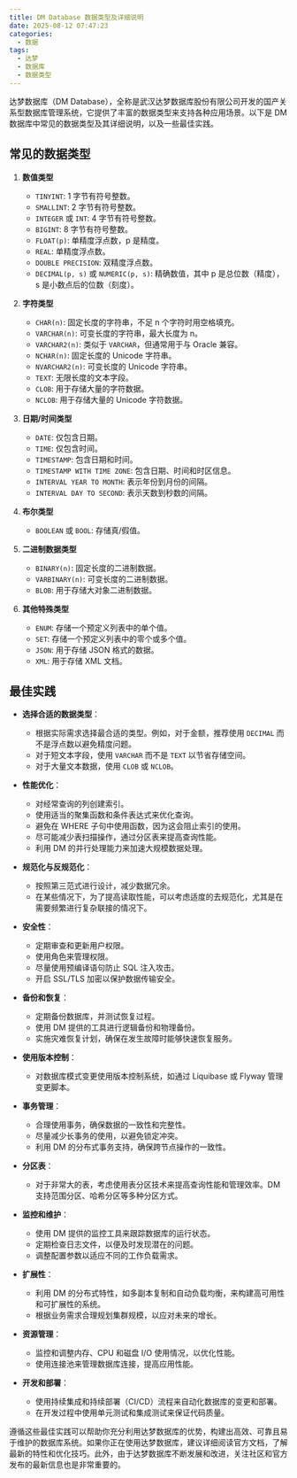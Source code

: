 ```yaml
---
title: DM Database 数据类型及详细说明
date: 2025-08-12 07:47:23
categories:
  - 数据  
tags: 
  - 达梦
  - 数据库
  - 数据类型
---
```


达梦数据库（DM Database），全称是武汉达梦数据库股份有限公司开发的国产关系型数据库管理系统，它提供了丰富的数据类型来支持各种应用场景。以下是 DM 数据库中常见的数据类型及其详细说明，以及一些最佳实践。

## 常见的数据类型

1. **数值类型**
   - `TINYINT`: 1 字节有符号整数。
   - `SMALLINT`: 2 字节有符号整数。
   - `INTEGER` 或 `INT`: 4 字节有符号整数。
   - `BIGINT`: 8 字节有符号整数。
   - `FLOAT(p)`: 单精度浮点数，p 是精度。
   - `REAL`: 单精度浮点数。
   - `DOUBLE PRECISION`: 双精度浮点数。
   - `DECIMAL(p, s)` 或 `NUMERIC(p, s)`: 精确数值，其中 p 是总位数（精度），s 是小数点后的位数（刻度）。

2. **字符类型**
   - `CHAR(n)`: 固定长度的字符串，不足 n 个字符时用空格填充。
   - `VARCHAR(n)`: 可变长度的字符串，最大长度为 n。
   - `VARCHAR2(n)`: 类似于 `VARCHAR`，但通常用于与 Oracle 兼容。
   - `NCHAR(n)`: 固定长度的 Unicode 字符串。
   - `NVARCHAR2(n)`: 可变长度的 Unicode 字符串。
   - `TEXT`: 无限长度的文本字段。
   - `CLOB`: 用于存储大量的字符数据。
   - `NCLOB`: 用于存储大量的 Unicode 字符数据。

3. **日期/时间类型**
   - `DATE`: 仅包含日期。
   - `TIME`: 仅包含时间。
   - `TIMESTAMP`: 包含日期和时间。
   - `TIMESTAMP WITH TIME ZONE`: 包含日期、时间和时区信息。
   - `INTERVAL YEAR TO MONTH`: 表示年份到月份的间隔。
   - `INTERVAL DAY TO SECOND`: 表示天数到秒数的间隔。

4. **布尔类型**
   - `BOOLEAN` 或 `BOOL`: 存储真/假值。

5. **二进制数据类型**
   - `BINARY(n)`: 固定长度的二进制数据。
   - `VARBINARY(n)`: 可变长度的二进制数据。
   - `BLOB`: 用于存储大对象二进制数据。

6. **其他特殊类型**
   - `ENUM`: 存储一个预定义列表中的单个值。
   - `SET`: 存储一个预定义列表中的零个或多个值。
   - `JSON`: 用于存储 JSON 格式的数据。
   - `XML`: 用于存储 XML 文档。

## 最佳实践

- **选择合适的数据类型**：
  - 根据实际需求选择最合适的类型。例如，对于金额，推荐使用 `DECIMAL` 而不是浮点数以避免精度问题。
  - 对于短文本字段，使用 `VARCHAR` 而不是 `TEXT` 以节省存储空间。
  - 对于大量文本数据，使用 `CLOB` 或 `NCLOB`。

- **性能优化**：
  - 对经常查询的列创建索引。
  - 使用适当的聚集函数和条件表达式来优化查询。
  - 避免在 WHERE 子句中使用函数，因为这会阻止索引的使用。
  - 尽可能减少表扫描操作，通过分区表来提高查询性能。
  - 利用 DM 的并行处理能力来加速大规模数据处理。

- **规范化与反规范化**：
  - 按照第三范式进行设计，减少数据冗余。
  - 在某些情况下，为了提高读取性能，可以考虑适度的去规范化，尤其是在需要频繁进行复杂联接的情况下。

- **安全性**：
  - 定期审查和更新用户权限。
  - 使用角色来管理权限。
  - 尽量使用预编译语句防止 SQL 注入攻击。
  - 开启 SSL/TLS 加密以保护数据传输安全。

- **备份和恢复**：
  - 定期备份数据库，并测试恢复过程。
  - 使用 DM 提供的工具进行逻辑备份和物理备份。
  - 实施灾难恢复计划，确保在发生故障时能够快速恢复服务。

- **使用版本控制**：
  - 对数据库模式变更使用版本控制系统，如通过 Liquibase 或 Flyway 管理变更脚本。

- **事务管理**：
  - 合理使用事务，确保数据的一致性和完整性。
  - 尽量减少长事务的使用，以避免锁定冲突。
  - 利用 DM 的分布式事务支持，确保跨节点操作的一致性。

- **分区表**：
  - 对于非常大的表，考虑使用表分区技术来提高查询性能和管理效率。DM 支持范围分区、哈希分区等多种分区方式。

- **监控和维护**：
  - 使用 DM 提供的监控工具来跟踪数据库的运行状态。
  - 定期检查日志文件，以便及时发现潜在的问题。
  - 调整配置参数以适应不同的工作负载需求。

- **扩展性**：
  - 利用 DM 的分布式特性，如多副本复制和自动负载均衡，来构建高可用性和可扩展性的系统。
  - 根据业务需求合理规划集群规模，以应对未来的增长。

- **资源管理**：
  - 监控和调整内存、CPU 和磁盘 I/O 使用情况，以优化性能。
  - 使用连接池来管理数据库连接，提高应用性能。

- **开发和部署**：
  - 使用持续集成和持续部署（CI/CD）流程来自动化数据库的变更和部署。
  - 在开发过程中使用单元测试和集成测试来保证代码质量。

遵循这些最佳实践可以帮助你充分利用达梦数据库的优势，构建出高效、可靠且易于维护的数据库系统。如果你正在使用达梦数据库，建议详细阅读官方文档，了解最新的特性和优化技巧。此外，由于达梦数据库不断发展和改进，关注社区和官方发布的最新信息也是非常重要的。
